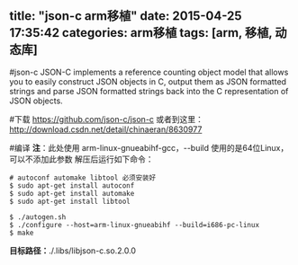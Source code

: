 title: "json-c arm移植"
date: 2015-04-25 17:35:42
categories: arm移植
tags: [arm, 移植, 动态库]
---
#json-c
JSON-C implements a reference counting object model that allows you to easily construct JSON objects in C, output them as JSON formatted strings and parse JSON formatted strings back into the C representation of JSON objects.

#下载
https://github.com/json-c/json-c
或者到这里：http://download.csdn.net/detail/chinaeran/8630977

#编译
**注**：此处使用 arm-linux-gnueabihf-gcc，--build 使用的是64位Linux，可以不添加此参数
解压后运行如下命令：

    # autoconf automake libtool 必须安装好
    $ sudo apt-get install autoconf
    $ sudo apt-get install automake
    $ sudo apt-get install libtool

    $ ./autogen.sh
	$ ./configure --host=arm-linux-gnueabihf --build=i686-pc-linux
	$ make

**目标路径：**./.libs/libjson-c.so.2.0.0